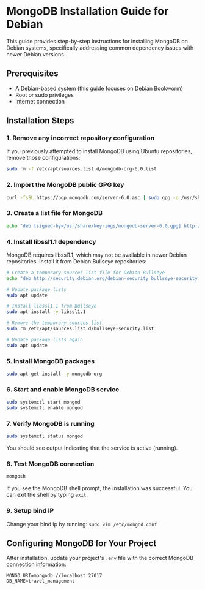 # MongoDB Installation Guide for Debian

This guide provides step-by-step instructions for installing MongoDB on Debian systems, specifically addressing common dependency issues with newer Debian versions.

## Prerequisites

- A Debian-based system (this guide focuses on Debian Bookworm)
- Root or sudo privileges
- Internet connection

## Installation Steps

### 1. Remove any incorrect repository configuration

If you previously attempted to install MongoDB using Ubuntu repositories, remove those configurations:

```bash
sudo rm -f /etc/apt/sources.list.d/mongodb-org-6.0.list
```

### 2. Import the MongoDB public GPG key

```bash
curl -fsSL https://pgp.mongodb.com/server-6.0.asc | sudo gpg -o /usr/share/keyrings/mongodb-server-6.0.gpg --dearmor
```

### 3. Create a list file for MongoDB

```bash
echo "deb [signed-by=/usr/share/keyrings/mongodb-server-6.0.gpg] http://repo.mongodb.org/apt/debian bullseye/mongodb-org/6.0 main" | sudo tee /etc/apt/sources.list.d/mongodb-org-6.0.list
```

### 4. Install libssl1.1 dependency

MongoDB requires libssl1.1, which may not be available in newer Debian repositories. Install it from Debian Bullseye repositories:

```bash
# Create a temporary sources list file for Debian Bullseye
echo "deb http://security.debian.org/debian-security bullseye-security main" | sudo tee /etc/apt/sources.list.d/bullseye-security.list

# Update package lists
sudo apt update

# Install libssl1.1 from Bullseye
sudo apt install -y libssl1.1

# Remove the temporary sources list
sudo rm /etc/apt/sources.list.d/bullseye-security.list

# Update package lists again
sudo apt update
```

### 5. Install MongoDB packages

```bash
sudo apt-get install -y mongodb-org
```

### 6. Start and enable MongoDB service

```bash
sudo systemctl start mongod
sudo systemctl enable mongod
```

### 7. Verify MongoDB is running

```bash
sudo systemctl status mongod
```

You should see output indicating that the service is active (running).

### 8. Test MongoDB connection

```bash
mongosh
```
If you see the MongoDB shell prompt, the installation was successful. You can exit the shell by typing `exit`.

### 9. Setup bind IP

Change your bind ip by running:
`sudo vim /etc/mongod.conf`


## Configuring MongoDB for Your Project

After installation, update your project's `.env` file with the correct MongoDB connection information:

```
MONGO_URI=mongodb://localhost:27017
DB_NAME=travel_management
```
